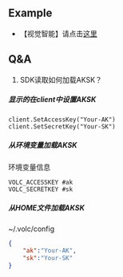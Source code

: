 ## Example

* 【视觉智能】请点击[这里](service/visual/README.md)

## Q&A

1. SDK读取如何加载AKSK？

##### 显示的在client中设置AKSK

```golang
client.SetAccessKey("Your-AK")
client.SetSecretKey("Your-SK")
```

##### 从环境变量加载AKSK

环境变量信息

```
VOLC_ACCESSKEY #ak
VOLC_SECRETKEY #sk
```

##### 从HOME文件加载AKSK

~/.volc/config

```json
{
	"ak":"Your-AK",
	"sk":"Your-SK"
}
```
